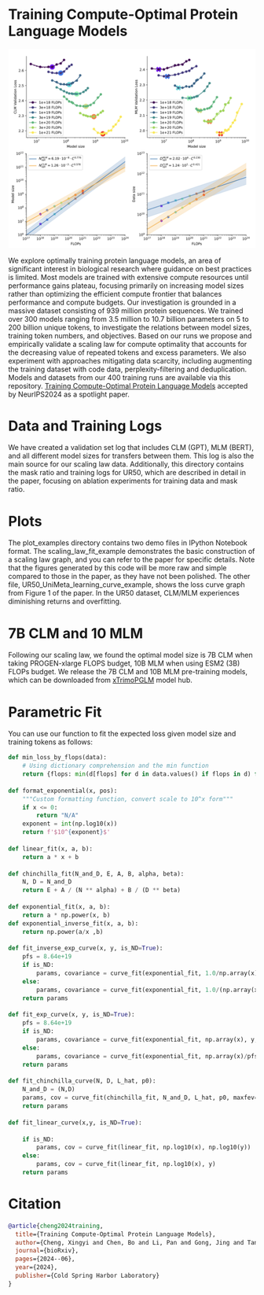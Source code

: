 # Training Compute-Optimal Protein Language Models

![](plotsfigures/scaling_law.png)

We explore optimally training protein language models, an area of significant interest in biological research where guidance on best practices is limited. 
Most models are trained with extensive compute resources until performance gains plateau, focusing primarily on increasing model sizes rather than optimizing the
efficient compute frontier that balances performance and compute budgets. Our investigation is grounded in a massive dataset consisting of 939 million protein
sequences. 
We trained over 300 models ranging from 3.5 million to 10.7 billion parameters on 5 to 200 billion unique tokens, to investigate the relations between model sizes, training token numbers, and objectives. 
Based on our runs we propose and empirically validate a scaling law for compute optimality that accounts for the decreasing value of repeated tokens and excess parameters. We also experiment with approaches mitigating data scarcity, including augmenting the training dataset with code data, perplexity-filtering and deduplication. Models and datasets from our 400 training runs are available via this repository.
[Training Compute-Optimal Protein Language Models](https://www.biorxiv.org/content/10.1101/2024.06.06.597716v1.full.pdf) accepted by NeurIPS2024 as a spotlight paper.

# Data and Training Logs
We have created a validation set log that includes CLM (GPT), MLM (BERT), and all different model sizes for transfers between them. This log is also the main source for our scaling law data. Additionally, this directory contains the mask ratio and training logs for UR50, which are described in detail in the paper, focusing on ablation experiments for training data and mask ratio.

# Plots
The plot_examples directory contains two demo files in IPython Notebook format. The scaling_law_fit_example demonstrates the basic construction of a scaling law graph, and you can refer to the paper for specific details. Note that the figures generated by this code will be more raw and simple compared to those in the paper, as they have not been polished. The other file, UR50_UniMeta_learning_curve_example, shows the loss curve graph from Figure 1 of the paper. In the UR50 dataset, CLM/MLM experiences diminishing returns and overfitting.

# 7B CLM and 10 MLM
Following our scaling law, we found the optimal model size is 7B CLM when taking PROGEN-xlarge FLOPS budget, 10B MLM when using ESM2 (3B) FLOPs budget.
We release the 7B CLM and 10B MLM pre-training models, which can be downloaded from [xTrimoPGLM](https://huggingface.co/Bo1015) model hub.


# Parametric Fit
You can use our function to fit the expected loss given model size and training tokens as follows:

```python
def min_loss_by_flops(data):
    # Using dictionary comprehension and the min function
    return {flops: min(d[flops] for d in data.values() if flops in d) for flops in set().union(*data.values())}

def format_exponential(x, pos):
    """Custom formatting function, convert scale to 10^x form"""
    if x <= 0:
        return "N/A"
    exponent = int(np.log10(x))
    return f'$10^{exponent}$'

def linear_fit(x, a, b):
    return a * x + b

def chinchilla_fit(N_and_D, E, A, B, alpha, beta):
    N, D = N_and_D
    return E + A / (N ** alpha) + B / (D ** beta)

def exponential_fit(x, a, b):
    return a * np.power(x, b)
def exponential_inverse_fit(x, a, b):
    return np.power(a/x ,b)

def fit_inverse_exp_curve(x, y, is_ND=True):
    pfs = 8.64e+19
    if is_ND:
        params, covariance = curve_fit(exponential_fit, 1.0/np.array(x), y, maxfev=100000)
    else:
        params, covariance = curve_fit(exponential_fit, 1.0/(np.array(x)/pfs), y, maxfev=100000)
    return params

def fit_exp_curve(x, y, is_ND=True):
    pfs = 8.64e+19
    if is_ND:
        params, covariance = curve_fit(exponential_fit, np.array(x), y, maxfev=10000)
    else:
        params, covariance = curve_fit(exponential_fit, np.array(x)/pfs, y, maxfev=10000)
    return params 

def fit_chinchilla_curve(N, D, L_hat, p0):
    N_and_D = (N,D)
    params, cov = curve_fit(chinchilla_fit, N_and_D, L_hat, p0, maxfev=12000, method='trf')
    return params
    
def fit_linear_curve(x,y, is_ND=True):

    if is_ND:
        params, cov = curve_fit(linear_fit, np.log10(x), np.log10(y))
    else:
        params, cov = curve_fit(linear_fit, np.log10(x), y)
    return params

```

# Citation
```bibtex
@article{cheng2024training,
  title={Training Compute-Optimal Protein Language Models},
  author={Cheng, Xingyi and Chen, Bo and Li, Pan and Gong, Jing and Tang, Jie and Song, Le},
  journal={bioRxiv},
  pages={2024--06},
  year={2024},
  publisher={Cold Spring Harbor Laboratory}
}
```





